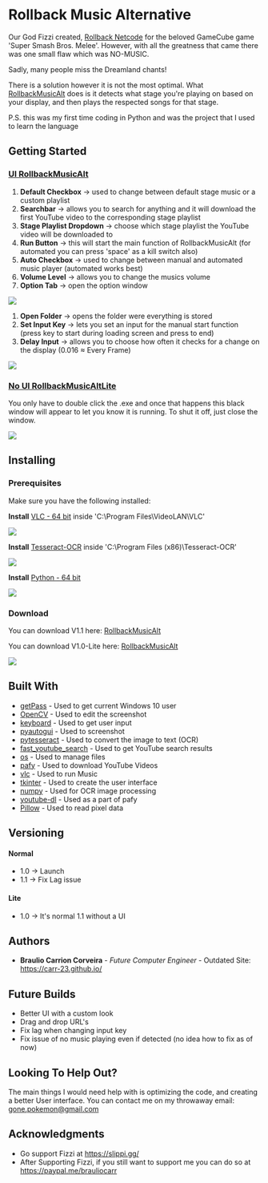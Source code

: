 # Rollback Music Alternative

Our God Fizzi created, [Rollback Netcode](https://slippi.gg/) for the beloved GameCube game 'Super Smash Bros. Melee'.
However, with all the greatness that came there was one small flaw which was NO-MUSIC.

Sadly, many people miss the Dreamland chants!

There is a solution however it is not the most optimal.
What [RollbackMusicAlt](https://github.com/Carr-23/RollbackMusicAlt/releases/tag/1.1) does is it detects what stage you're playing on based on your display, and then plays the respected songs for that stage.

P.S. this was my first time coding in Python and was the project that I used to learn the language

## Getting Started

### [UI RollbackMusicAlt](https://github.com/Carr-23/RollbackMusicAlt/releases/tag/1.1)

1. **Default Checkbox** -> used to change between default stage music or a custom playlist
2. **Searchbar** -> allows you to search for anything and it will download the first YouTube video to the corresponding stage playlist
3. **Stage Playlist Dropdown** -> choose which stage playlist the YouTube video will be downloaded to
4. **Run Button** -> this will start the main function of RollbackMusicAlt (for automated you can press 'space' as a kill switch also)
5. **Auto Checkbox** -> used to change between manual and automated music player (automated works best)
6. **Volume Level** -> allows you to change the musics volume
7. **Option Tab** -> open the option window

![](/images/rollbackPlayer.png)

1. **Open Folder** -> opens the folder were everything is stored
2. **Set Input Key** -> lets you set an input for the manual start function (press key to start during loading screen and press to end)
3. **Delay Input** -> allows you to choose how often it checks for a change on the display (0.016 ≈ Every Frame)

![](/images/option.png)

### [No UI RollbackMusicAltLite](https://github.com/Carr-23/RollbackMusicAlt/releases/tag/1.0-Lite)

You only have to double click the .exe and once that happens this black window will appear to let you know it is running. To shut it off, just close the window.

![](/images/RollbackMusicAltLiteRunning.png)

## Installing

### Prerequisites
Make sure you have the following installed:

**Install** [VLC - 64 bit](https://www.videolan.org/vlc/download-windows.html) inside 'C:\Program Files\VideoLAN\VLC'

![](images/vlc.PNG)

**Install** [Tesseract-OCR](https://tesseract-ocr.github.io/tessdoc/4.0-with-LSTM.html#400-alpha-for-windows) inside 'C:\Program Files (x86)\Tesseract-OCR\'

![](/images/tesseract.PNG)

**Install** [Python - 64 bit](https://www.python.org/downloads/windows/)

![](/images/python.PNG)

### Download

You can download V1.1 here: [RollbackMusicAlt](https://github.com/Carr-23/RollbackMusicAlt/releases/tag/1.1)

You can download V1.0-Lite here: [RollbackMusicAlt](https://github.com/Carr-23/RollbackMusicAlt/releases/tag/1.0-Lite)

![](/images/rollback.PNG)

## Built With

* [getPass](https://docs.python.org/3/library/getpass.html)        - Used to get current Windows 10 user
* [OpenCV](https://pypi.org/project/opencv-python/)                    - Used to edit the screenshot
* [keyboard](https://pypi.org/project/keyboard/)          - Used to get user input
* [pyautogui](https://pypi.org/project/PyAutoGUI/)         - Used to screenshot
* [pytesseract](https://pypi.org/project/pytesseract/)       - Used to convert the image to text (OCR)
* [fast_youtube_search](https://pypi.org/project/fast-youtube-search/)       - Used to get YouTube search results
* [os](https://pythonprogramming.net/python-3-os-module/)       - Used to manage files
* [pafy](https://pypi.org/project/pafy/)       - Used to download YouTube Videos
* [vlc](https://pypi.org/project/python-vlc/)       - Used to run Music
* [tkinter](https://tkdocs.com/tutorial/install.html)       - Used to create the user interface
* [numpy](https://pypi.org/project/numpy/)       - Used for OCR image processing
* [youtube-dl](https://pypi.org/project/youtube_dl/) - Used as a part of pafy
* [Pillow](https://pypi.org/project/Pillow/2.2.2/) - Used to read pixel data


## Versioning

#### Normal

* 1.0 -> Launch
* 1.1 -> Fix Lag issue

#### Lite

* 1.0 -> It's normal 1.1 without a UI

## Authors

* **Braulio Carrion Corveira** - *Future Computer Engineer* - Outdated Site: https://carr-23.github.io/

## Future Builds
- Better UI with a custom look
- Drag and drop URL's
- Fix lag when changing input key
- Fix issue of no music playing even if detected (no idea how to fix as of now)

## Looking To Help Out?

The main things I would need help with is optimizing the code, and creating a better User interface.
You can contact me on my throwaway email: gone.pokemon@gmail.com

## Acknowledgments

* Go support Fizzi at https://slippi.gg/
* After Supporting Fizzi, if you still want to support me you can do so at https://paypal.me/brauliocarr

